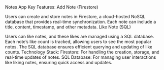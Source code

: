 Notes App
Key Features:
Add Note (Firestore)

Users can create and store notes in Firestore, a cloud-hosted NoSQL database that provides real-time synchronization.
Each note can include a title, content, timestamp, and other metadata.
Like Note (SQL)

Users can like notes, and these likes are managed using a SQL database.
Each note’s like count is tracked, allowing users to see the most popular notes.
The SQL database ensures efficient querying and updating of like counts.
Technology Stack:
Firestore: For handling the creation, storage, and real-time updates of notes.
SQL Database: For managing user interactions like liking notes, ensuring quick access and updates.
